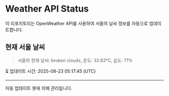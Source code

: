
# Weather API Status

이 리포지토리는 OpenWeather API를 사용하여 서울의 날씨 정보를 자동으로 업데이트합니다.

## 현재 서울 날씨
> 서울의 현재 날씨: broken clouds, 온도: 32.63°C, 습도: 71%

⏳ 업데이트 시간: 2025-08-23 05:17:45 (UTC)

---
자동 업데이트 봇에 의해 관리됩니다.
